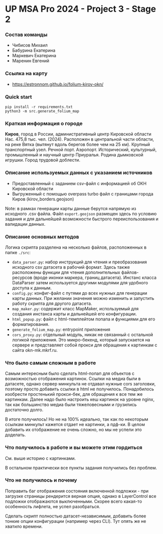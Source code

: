 # UP MSA Pro 2024 - Project 3 - Stage 2

### Состав команды
 - Чибисов Михаил
 - Бабурина Екатерина
 - Маркевич Екатерина
 - Маренин Евгений

### Ссылка на карту
- https://estronnom.github.io/folium-kirov-okn/

### Quick start
```shell
pip install -r requirements.txt
python3 -m src.generate_folium_map
```

### Краткая информация о городе
**Киров**, город в России, административный центр Кировской области Нас. 475,8 тыс. чел. (2024). Расположен в центральной части области, на реке Вятка (вытянут вдоль берегов более чем на 25 км). Крупный транспортный узел. Речной порт. Аэропорт. 
Исторический, культурный, промышленный и научный центр Приуралья. Родина дымковской игрушки. Город трудовой доблести.

### Описание используемых данных с указанием источников
- Предоставленный с заданием csv-файл с информацией об ОКН Кировской области
- Выгруженный с помощью overpass turbo файл с границами города Киров (kirov_borders.geojson)

Note: в рамках генерации карты данные берутся напрямую из исходного .csv файла. Файл `export.geojson` размещен здесь по условию задания и для дальнейшей возможности быстрого переиспользования и валидации данных. 

### Описание основных методов
Логика скрипта разделена на несколько файлов, расположенных в папке `./src`:

- `data_parser.py`: набор инструкций для чтения и преобразования исходного csv датасета в рабочий формат. Здесь также расположены функции для чтения дополнительных файлов-ресурсов (вроде иконки маркера, границ датасета). Инстанс класса DataParser затем используется другими модулями для удобного доступа к данным.
- `config.py`: конфиг-файл с путями до всех нужных для генерации карты данных. При желании значения можно изменить и запустить работу скрипта для другого датасета.
- `map_maker.py`: содержит класс MapMaker, используемый для создания инстанса карты и дальнейшей его конфигурации.
- `html_popup.py`: файл с html-темплейтом попапа и функциями для его форматирования.
- `generate_folium_map.py`: entrypoint приложения
- `cors_proxy.py`: отдельный модуль, никак не связанный с остальной логикой приложения. Это микро-бекенд, который запускается на сервере и представляет собой прокси для обращения к картинкам с сайта okn-mk.mkrf.ru.

### Что было самым сложным в работе

Самым интересным было сделать html-попап для объектов с возможностью отображения картинок. Ссылки на медиа были в датасете, однако сервер минкульта не отдавал нужные cors заголовки, поэтому просто добавить ссылки в html не получилось. Понадобилось изобрести простенький прокси-бек, для обращения к все тем же картинкам. Далее надо было настроить кеш картинок на уровне nginx, так как большинство медиа были тяжеловесными и грузились достаточно долго.

В итоге получилось! Но не на 100% идеально, так как по некоторым ссылкам минкульт кажется отдает не картинки, а пдф-ки. В целом добавить их отображение не очень сложно, но мы не успели это доделать.

### Что получилось в работе и вы можете этим гордиться

См. выше историю с картинками.

В остальном практически все пункты задания получились без проблем.

### Что не получилось и почему

Поправить баг отображения состояния включенной подложки - при загрузке страницы рендерится верная опция, однако в LayerControl все подложки отображаются выключенными. Скорее всего какая-то особенность лифлета, не успел разобраться.

Сделать скрипт полностью датасет-независимым, добавить более тонкие опции конфигурации (например через CLI). Тут опять же не хватило времени.
